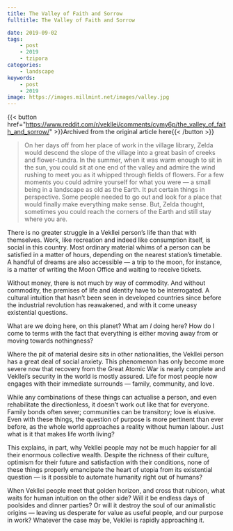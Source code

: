 ```yaml
---
title: The Valley of Faith and Sorrow
fulltitle: The Valley of Faith and Sorrow

date: 2019-09-02
tags:
    - post
    - 2019
    - tzipora
categories:
    - landscape
keywords:
    - post
    - 2019
image: https://images.millmint.net/images/valley.jpg
---
```

{{< button href="https://www.reddit.com/r/vekllei/comments/cymy6p/the_valley_of_faith_and_sorrow/" >}}Archived from the original article here{{< /button >}}

>On her days off from her place of work in the village library, Zelda would descend the slope of the village into a great basin of creeks and flower-tundra. In the summer, when it was warm enough to sit in the sun, you could sit at one end of the valley and admire the wind rushing to meet you as it whipped through fields of flowers. For a few moments you could admire yourself for what you were — a small being in a landscape as old as the Earth. It put certain things in perspective. Some people needed to go out and look for a place that would finally make everything make sense. But, Zelda thought, sometimes you could reach the corners of the Earth and still stay where you are.

There is no greater struggle in a Vekllei person’s life than that with themselves. Work, like recreation and indeed like consumption itself, is social in this country. Most ordinary material whims of a person can be satisfied in a matter of hours, depending on the nearest station’s timetable. A handful of dreams are also accessible — a trip to the moon, for instance, is a matter of writing the Moon Office and waiting to receive tickets.

Without money, there is not much by way of commodity. And without commodity, the premises of life and identity have to be interrogated. A cultural intuition that hasn’t been seen in developed countries since before the industrial revolution has reawakened, and with it come uneasy existential questions.

What are we doing here, on this planet? What am *I* doing here? How do I come to terms with the fact that everything is either moving away from or moving towards nothingness?

Where the pit of material desire sits in other nationalities, the Vekllei person has a great deal of social anxiety. This phenomenon has only become more severe now that recovery from the Great Atomic War is nearly complete and Vekllei’s security in the world is mostly assured. Life for most people now engages with their immediate surrounds — family, community, and love.

While any combinations of these things can actualise a person, and even rehabilitate the directionless, it doesn’t work out like that for everyone. Family bonds often sever; communities can be transitory; love is elusive. Even with these things, the question of purpose is more pertinent than ever before, as the whole world approaches a reality without human labour. Just what is it that makes life worth living?

This explains, in part, why Vekllei people may not be much happier for all their enormous collective wealth. Despite the richness of their culture, optimism for their future and satisfaction with their conditions, none of these things properly emancipate the heart of utopia from its existential question — is it possible to automate humanity right out of humans?

When Vekllei people meet that golden horizon, and cross that rubicon, what waits for human intuition on the other side? Will it be endless days of poolsides and dinner parties? Or will it destroy the soul of our animalistic origins — leaving us desperate for value as useful people, and our purpose in work? Whatever the case may be, Vekllei is rapidly approaching it.
